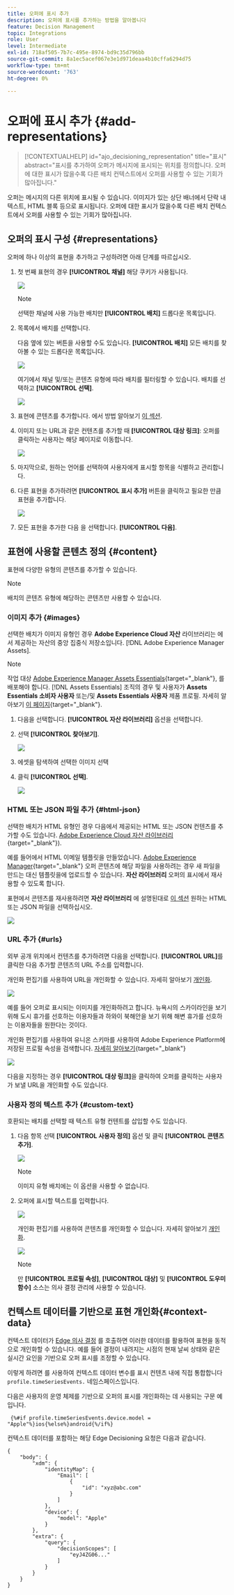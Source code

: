 ```yaml
---
title: 오퍼에 표시 추가
description: 오퍼에 표시를 추가하는 방법을 알아봅니다
feature: Decision Management
topic: Integrations
role: User
level: Intermediate
exl-id: 718af505-7b7c-495e-8974-bd9c35d796bb
source-git-commit: 8a1ec5acef067e3e1d971deaa4b10cffa6294d75
workflow-type: tm+mt
source-wordcount: '763'
ht-degree: 0%

---
```


# 오퍼에 표시 추가 {#add-representations}

>[!CONTEXTUALHELP]
>id="ajo_decisioning_representation"
>title="표시"
>abstract="표시를 추가하여 오퍼가 메시지에 표시되는 위치를 정의합니다. 오퍼에 대한 표시가 많을수록 다른 배치 컨텍스트에서 오퍼를 사용할 수 있는 기회가 많아집니다."

오퍼는 메시지의 다른 위치에 표시될 수 있습니다. 이미지가 있는 상단 배너에서 단락 내 텍스트, HTML 블록 등으로 표시됩니다. 오퍼에 대한 표시가 많을수록 다른 배치 컨텍스트에서 오퍼를 사용할 수 있는 기회가 많아집니다.

## 오퍼의 표시 구성 {#representations}

오퍼에 하나 이상의 표현을 추가하고 구성하려면 아래 단계를 따르십시오.

1. 첫 번째 표현의 경우 **[!UICONTROL 채널]** 해당 쿠키가 사용됩니다.

   ![](../assets/channel-placement.png)

   >[!NOTE]
   >
   >선택한 채널에 사용 가능한 배치만 **[!UICONTROL 배치]** 드롭다운 목록입니다.

1. 목록에서 배치를 선택합니다.

   다음 옆에 있는 버튼을 사용할 수도 있습니다. **[!UICONTROL 배치]** 모든 배치를 찾아볼 수 있는 드롭다운 목록입니다.

   ![](../assets/browse-button-placements.png)

   여기에서 채널 및/또는 콘텐츠 유형에 따라 배치를 필터링할 수 있습니다. 배치를 선택하고 **[!UICONTROL 선택]**.

   ![](../assets/browse-placements.png)

1. 표현에 콘텐츠를 추가합니다. 에서 방법 알아보기 [이 섹션](#content).

1. 이미지 또는 URL과 같은 컨텐츠를 추가할 때 **[!UICONTROL 대상 링크]**: 오퍼를 클릭하는 사용자는 해당 페이지로 이동합니다.

   ![](../assets/offer-destination-link.png)

1. 마지막으로, 원하는 언어를 선택하여 사용자에게 표시할 항목을 식별하고 관리합니다.

1. 다른 표현을 추가하려면 **[!UICONTROL 표시 추가]** 버튼을 클릭하고 필요한 만큼 표현을 추가합니다.

   ![](../assets/offer-add-representation.png)

1. 모든 표현을 추가한 다음 을 선택합니다. **[!UICONTROL 다음]**.

## 표현에 사용할 콘텐츠 정의 {#content}

표현에 다양한 유형의 콘텐츠를 추가할 수 있습니다.

>[!NOTE]
>
>배치의 콘텐츠 유형에 해당하는 콘텐츠만 사용할 수 있습니다.

### 이미지 추가 {#images}

선택한 배치가 이미지 유형인 경우 **Adobe Experience Cloud 자산** 라이브러리는 에서 제공하는 자산의 중앙 집중식 저장소입니다. [!DNL Adobe Experience Manager Assets].

>[!NOTE]
>
> 작업 대상 [Adobe Experience Manager Assets Essentials](https://experienceleague.adobe.com/docs/experience-manager-assets-essentials/help/introduction.html){target="_blank"}, 를 배포해야 합니다. [!DNL Assets Essentials] 조직의 경우 및 사용자가 **Assets Essentials 소비자 사용자** 또는/및 **Assets Essentials 사용자** 제품 프로필. 자세히 알아보기 [이 페이지](https://experienceleague.adobe.com/docs/experience-manager-assets-essentials/help/get-started-admins/deploy-administer.html){target="_blank"}.

1. 다음을 선택합니다. **[!UICONTROL 자산 라이브러리]** 옵션을 선택합니다.

1. 선택 **[!UICONTROL 찾아보기]**.

   ![](../assets/offer-browse-asset-library.png)

1. 에셋을 탐색하여 선택한 이미지 선택

1. 클릭 **[!UICONTROL 선택]**.

   ![](../assets/offer-select-asset.png)

### HTML 또는 JSON 파일 추가 {#html-json}

선택한 배치가 HTML 유형인 경우 다음에서 제공되는 HTML 또는 JSON 컨텐츠를 추가할 수도 있습니다. [Adobe Experience Cloud 자산 라이브러리](https://experienceleague.adobe.com/docs/experience-manager-assets-essentials/help/introduction.html){target="_blank"}).

예를 들어에서 HTML 이메일 템플릿을 만들었습니다. [Adobe Experience Manager](https://experienceleague.adobe.com/docs/experience-manager.html){target="_blank"} 오퍼 콘텐츠에 해당 파일을 사용하려는 경우 새 파일을 만드는 대신 템플릿을에 업로드할 수 있습니다. **자산 라이브러리** 오퍼의 표시에서 재사용할 수 있도록 합니다.

표현에서 콘텐츠를 재사용하려면 **자산 라이브러리** 에 설명된대로 [이 섹션](#images) 원하는 HTML 또는 JSON 파일을 선택하십시오.

![](../assets/offer-browse-asset-library-json.png)

### URL 추가 {#urls}

외부 공개 위치에서 컨텐츠를 추가하려면 다음을 선택합니다. **[!UICONTROL URL]**&#x200B;를 클릭한 다음 추가할 콘텐츠의 URL 주소를 입력합니다.

개인화 편집기를 사용하여 URL을 개인화할 수 있습니다. 자세히 알아보기 [개인화](../../personalization/personalize.md#use-expression-editor).

![](../assets/offer-content-url.png)

예를 들어 오퍼로 표시되는 이미지를 개인화하려고 합니다. 뉴욕시의 스카이라인을 보기 위해 도시 휴가를 선호하는 이용자들과 하와이 북해안을 보기 위해 해변 휴가를 선호하는 이용자들을 원한다는 것이다.

개인화 편집기를 사용하여 유니온 스키마를 사용하여 Adobe Experience Platform에 저장된 프로필 속성을 검색합니다. [자세히 알아보기](https://experienceleague.adobe.com/docs/experience-platform/profile/union-schemas/union-schemas-overview.html){target="_blank"}

![](../assets/offer-content-url-personalization.png)

다음을 지정하는 경우 **[!UICONTROL 대상 링크]**&#x200B;을 클릭하여 오퍼를 클릭하는 사용자가 보낼 URL을 개인화할 수도 있습니다.

### 사용자 정의 텍스트 추가 {#custom-text}

호환되는 배치를 선택할 때 텍스트 유형 컨텐트를 삽입할 수도 있습니다.

1. 다음 항목 선택 **[!UICONTROL 사용자 정의]** 옵션 및 클릭 **[!UICONTROL 콘텐츠 추가]**.

   ![](../assets/offer-add-content.png)

   >[!NOTE]
   >
   >이미지 유형 배치에는 이 옵션을 사용할 수 없습니다.

1. 오퍼에 표시할 텍스트를 입력합니다.

   ![](../assets/offer-text-content.png)

   개인화 편집기를 사용하여 콘텐츠를 개인화할 수 있습니다. 자세히 알아보기 [개인화](../../personalization/personalize.md#use-expression-editor).

   ![](../assets/offer-personalization.png)

   >[!NOTE]
   >
   >만 **[!UICONTROL 프로필 속성]**, **[!UICONTROL 대상]** 및 **[!UICONTROL 도우미 함수]** 소스는 의사 결정 관리에 사용할 수 있습니다.

## 컨텍스트 데이터를 기반으로 표현 개인화{#context-data}

컨텍스트 데이터가 [Edge 의사 결정](../api-reference/offer-delivery-api/edge-decisioning-api.md) 를 호출하면 이러한 데이터를 활용하여 표현을 동적으로 개인화할 수 있습니다. 예를 들어 결정이 내려지는 시점의 현재 날씨 상태와 같은 실시간 요인을 기반으로 오퍼 표시를 조정할 수 있습니다.

이렇게 하려면 를 사용하여 컨텍스트 데이터 변수를 표시 컨텐츠 내에 직접 통합합니다 `profile.timeSeriesEvents.` 네임스페이스입니다.

다음은 사용자의 운영 체제를 기반으로 오퍼의 표시를 개인화하는 데 사용되는 구문 예입니다.

```
 {%#if profile.timeSeriesEvents.device.model = "Apple"%}ios{%else%}android{%/if%} 
```

컨텍스트 데이터를 포함하는 해당 Edge Decisioning 요청은 다음과 같습니다.

```
{
    "body": {
        "xdm": {
            "identityMap": {
                "Email": [
                    {
                        "id": "xyz@abc.com"
                    }
                ]
            },
            "device": {
                "model": "Apple"
            }
        },
        "extra": {
            "query": {
                "decisionScopes": [
                    "eyJ4ZG06..."
                ]
            }
        }
    }
}
```
